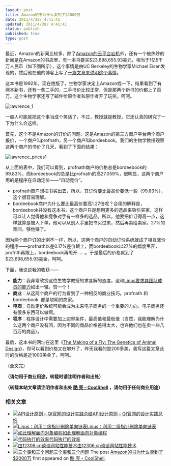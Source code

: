 ```yaml
---
layout: post
title: Amazon的书为什么卖到了$2000万
date: 2011/4/28/ 4:41:41
updated: 2011/4/28/ 4:41:41
status: publish
published: true
type: post
---
```


最近，Amazon的新闻比较多，除了[Amazon的云平台宕机](https://coolshell.cn/articles/4601.html "关于Amazon云宕机的网贴收集")外，还有一个被热炒的新闻是在Amazon的书店里，有一本书要买$23,698,655.93美元，相当于1亿5千万人民币（如下图所示），这个事情是由UC Berkeley的生物学家Michael Eisen发现的，然后他在他的博客上写了[一篇文章来说明这个事情](http://www.michaeleisen.org/blog/?p=358 "Amazon’s $23,698,655.93 book about flies")。


这本书是1992年，现在绝版了，生物学家决定上Amazon找一下，结果看到了有两本新书，还有一些二手的，二手书价比较正常，但是那两个新书的价都上了百万。这个生物学家还写了邮件给原作者和原作者开了玩笑。呵呵。


![](http://www.michaeleisen.org/blog/wp-content/uploads/2011/04/lawrence_1.png "lawrence_1")


一般人可能就把这个事当成个笑话了，不过，教授就是教授，它还认真的研究了一下为什么会这样。



首先，这个不是Amazon的订价的问题，这是Amazon的第三方商户平台两个商户报价，一个商户叫profnath，另一个商户叫bordeebook。我们的生物学教授观察这两个商户的书价了几天，看到了下面的结果：


![](http://www.michaeleisen.org/blog/wp-content/uploads/2011/04/lawrence_prices1.png "lawrence_prices1")


从上面的表中，我们可以看到，profnath商户的价格总是bordeebook的99.83%，而bordeebook的总是比profnath的高27.059%，很明显，这两个商户用的是程序在自动定价——“自动竞价”。


* profnath商户想把书买出去，所以，其订价要比最高价要低一些（99.83%），这个很容易理解。
* bordeebook商户为什么要比最高价要高1.27倍呢？合理的解释是，bordeebook并没有这本书，这个商户只是想用更多的选品来吸引买家，这样可以让人觉得他和竞争对手有一样多的选品。所以，他要把价订得高一点，这样就算是被人下单，他可以从别人手里把书买过来，然后再卖给卖家。27%的空间，够他赚了。


因为两个商户订的比例不一样，所以，这两个商户的自动订价系统就成了相互涨价的程序——profnath以差0.17%差价跟上，而bordeebook以27%的幅度甩开，profnth再跟上，bordeebook再甩开……。于是最后的价格就到了$23,698,655.93美金。呵呵。


下面，我说说我的收获——


* **能力**：我非常欣赏这位生物学教授的求甚解的态度，这和[Linus要求其团队成员的能力](https://coolshell.cn/articles/4576.html "Linux 2.6.39-rc3的一个插曲")如出一辙。赞一个！
* **商业**：从这两个商户的行为看到了一种相反的商业技巧。profnath 和 bordeebook  都是聪明的商家。
* **电商**：自动定价系统可能会成为未来电子商务的一个重要的方向。电子商务还有很多东西可以做啊。
* **程序**：程序设计中需要加上边界条件，最高值和最低值（当然，我能理解为什么这两个商户没有回，因为不同的商品价格差得太大，也许他们也在卖一些几百万的商品）。


最后，这本书的网址在这里《[The Making of a Fly: The Genetics of Animal Design](http://www.amazon.com/gp/offer-listing/0632030488/ref=dp_olp_0?ie=UTF8&redirect=true&qid=1303712892&sr=8-1&condition=all)》，你可以看到价格又在攀升了，昨天我看的是200多美，我写这篇文章此时的价格是近1000美金了。呵呵。


（全文完）


**（请勿用于商业用途，转载时请注明作者和出处）**



**（转载本站文章请注明作者和出处 [酷 壳 – CoolShell](https://coolshell.cn/) ，请勿用于任何商业用途）**



### 相关文章

* [![API设计原则 – Qt官网的设计实践总结](https://coolshell.cn/wp-content/uploads/2017/07/api-design-300x278-2-150x150.jpg)](https://coolshell.cn/articles/18024.html)[API设计原则 – Qt官网的设计实践总结](https://coolshell.cn/articles/18024.html)
* [![Linus：利用二级指针删除单向链表](https://coolshell.cn/wp-content/uploads/2013/02/linus_pointer_to_pointer-150x150.jpg)](https://coolshell.cn/articles/8990.html)[Linus：利用二级指针删除单向链表](https://coolshell.cn/articles/8990.html)
* [![如此理解面向对象编程](https://coolshell.cn/wp-content/plugins/wordpress-23-related-posts-plugin/static/thumbs/8.jpg)](https://coolshell.cn/articles/8745.html)[如此理解面向对象编程](https://coolshell.cn/articles/8745.html)
* [![代码执行的效率](https://coolshell.cn/wp-content/uploads/2012/07/muxnt-150x150.jpg)](https://coolshell.cn/articles/7886.html)[代码执行的效率](https://coolshell.cn/articles/7886.html)
* [![由12306.cn谈谈网站性能技术 ](https://coolshell.cn/wp-content/uploads/2012/01/12306-150x150.png)](https://coolshell.cn/articles/6470.html)[由12306.cn谈谈网站性能技术](https://coolshell.cn/articles/6470.html)
* [![三个事和三个问题](https://coolshell.cn/wp-content/uploads/2011/12/amazon_global_selling-150x150.jpg)](https://coolshell.cn/articles/6142.html)[三个事和三个问题](https://coolshell.cn/articles/6142.html)
The post [Amazon的书为什么卖到了$2000万](https://coolshell.cn/articles/4605.html) first appeared on [酷 壳 - CoolShell](https://coolshell.cn).